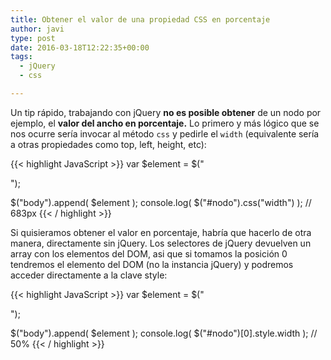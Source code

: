 ```yaml
---
title: Obtener el valor de una propiedad CSS en porcentaje
author: javi
type: post
date: 2016-03-18T12:22:35+00:00
tags:
  - jQuery
  - css

---
```

Un tip rápido, trabajando con jQuery **no es posible obtener** de un nodo por ejemplo, el **valor del ancho en porcentaje.** Lo primero y más lógico que se nos ocurre sería invocar al método `css` y pedirle el `width` (equivalente sería a otras propiedades como top, left, height, etc):

{{< highlight JavaScript >}}
var $element = $("<div id='nodo' style='width: 50%'></div>");

$("body").append( $element );
console.log( $("#nodo").css("width") ); // 683px
{{< / highlight >}}

Si quisieramos obtener el valor en porcentaje, habría que hacerlo de otra manera, directamente sin jQuery. Los selectores de jQuery devuelven un array con los elementos del DOM, asi que si tomamos la posición 0 tendremos el elemento del DOM (no la instancia jQuery) y podremos acceder directamente a la clave style:

{{< highlight JavaScript >}}
var $element = $("<div id='nodo' style='width: 50%'></div>");

$("body").append( $element );
console.log( $("#nodo")[0].style.width ); // 50%
{{< / highlight >}}
